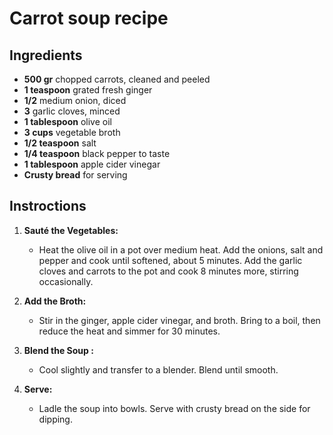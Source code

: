 # Carrot soup recipe


## Ingredients

- **500 gr** chopped carrots, cleaned and peeled
- **1 teaspoon** grated fresh ginger
- **1/2** medium onion, diced
- **3** garlic cloves, minced
- **1 tablespoon** olive oil 
- **3 cups** vegetable broth
- **1/2 teaspoon** salt
- **1/4 teaspoon** black pepper to taste
- **1 tablespoon** apple cider vinegar
- **Crusty bread** for serving


## Instroctions

1. **Sauté the Vegetables:**
   - Heat the olive oil in a pot over medium heat. Add the onions, salt and pepper
     and cook until softened, about 5 minutes. Add the garlic cloves
     and carrots to the pot and cook 8 minutes more, stirring occasionally.

2. **Add the Broth:**
   - Stir in the ginger, apple cider vinegar, and broth. Bring to a boil,
     then reduce the heat and simmer for 30 minutes.

3. **Blend the Soup :**
   - Cool slightly and transfer to a blender. Blend until smooth. 

4. **Serve:**
   - Ladle the soup into bowls. Serve with
     crusty bread on the side for dipping.
